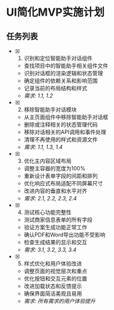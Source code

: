 # UI简化MVP实施计划

## 任务列表

- [x] 1. 识别和定位智能助手对话组件
  - 查找项目中的智能助手相关组件文件
  - 识别对话框的渲染逻辑和状态管理
  - 确定组件的依赖关系和影响范围
  - 记录当前的布局结构和样式
  - _需求: 1.1, 1.2_

- [x] 2. 移除智能助手对话模块
  - 从主页面组件中移除智能助手对话框
  - 删除或注释相关的状态管理代码
  - 移除对话相关的API调用和事件处理
  - 清理不再使用的样式和资源文件
  - _需求: 1.1, 1.3, 1.4_

- [x] 3. 优化主内容区域布局
  - 调整主容器的宽度为100%
  - 重新设计表单字段的间距和排列
  - 优化响应式布局适配不同屏幕尺寸
  - 改进内容的垂直和水平对齐
  - _需求: 2.1, 2.2, 2.3, 2.4_

- [x] 4. 测试核心功能完整性
  - 测试商家信息表单的所有字段
  - 验证方案生成功能正常工作
  - 确认PDF和Word导出功能不受影响
  - 检查生成结果的显示和交互
  - _需求: 3.1, 3.2, 3.3, 3.4_

- [x] 5. 样式优化和用户体验改进
  - 调整页面的视觉层次和重点
  - 优化按钮和交互元素的位置
  - 改进加载状态和反馈提示
  - 确保界面简洁美观且易用
  - _需求: 所有需求的用户体验提升_